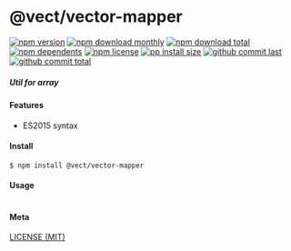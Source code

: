 # @vect/vector-mapper

[![npm version][badge-npm-version]][url-npm]
[![npm download monthly][badge-npm-download-monthly]][url-npm]
[![npm download total][badge-npm-download-total]][url-npm]
[![npm dependents][badge-npm-dependents]][url-github]
[![npm license][badge-npm-license]][url-npm]
[![pp install size][badge-pp-install-size]][url-pp]
[![github commit last][badge-github-last-commit]][url-github]
[![github commit total][badge-github-commit-count]][url-github]

[//]: <> (Shields)
[badge-npm-version]: https://flat.badgen.net/npm/v/@vect/entries-mapper
[badge-npm-download-monthly]: https://flat.badgen.net/npm/dm/@vect/entries-mapper
[badge-npm-download-total]:https://flat.badgen.net/npm/dt/@vect/entries-mapper
[badge-npm-dependents]: https://flat.badgen.net/npm/dependents/@vect/entries-mapper
[badge-npm-license]: https://flat.badgen.net/npm/license/@vect/entries-mapper
[badge-pp-install-size]: https://flat.badgen.net/packagephobia/install/@vect/entries-mapper
[badge-github-last-commit]: https://flat.badgen.net/github/last-commit/hoyeungw/vect
[badge-github-commit-count]: https://flat.badgen.net/github/commits/hoyeungw/vect

[//]: <> (Link)
[url-npm]: https://npmjs.org/package/@vect/entries-mapper
[url-pp]: https://packagephobia.now.sh/result?p=@vect/entries-mapper
[url-github]: https://github.com/hoyeungw/vect
##### Util for array

#### Features

- ES2015 syntax

#### Install
```console
$ npm install @vect/vector-mapper
```

#### Usage
```js
```

#### Meta
[LICENSE (MIT)](LICENSE)
